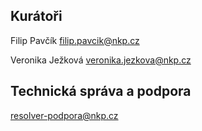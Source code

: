 ## Kurátoři

Filip Pavčík
[filip.pavcik@nkp.cz](mailto:filip.pavcik@nkp.cz) 

Veronika Ježková
[veronika.jezkova@nkp.cz](mailto:veronika.jezkova@nkp.cz)

## Technická správa a podpora

[resolver-podpora@nkp.cz](resolver-podpora@nkp.cz) 
